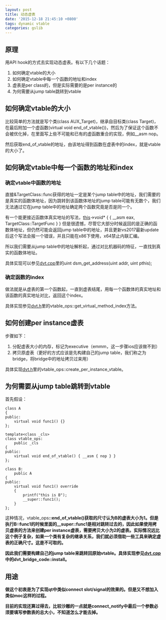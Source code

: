 ```yaml
---
layout: post
title: 动态虚表
date: '2015-12-18 21:45:10 +0800'
tags: dynamic vtable
categories: gslib
---
```

## 原理
用API hook的方式去实现动态虚表。有以下几个话题：

1. 如何确定vtable的大小
2. 如何确定vtable中每一个函数的地址和index
3. 虚表是per class的，但是实际需要的是per instance的
4. 为何需要从jump table跳转到vtable

## 如何确定vtable的大小

比较简单的方法就是写个类(class AUX_Target)，继承自目标类(class Target)，在最后附加一个虚函数(virtual void end_of_vtable())，然后为了保证这个函数不会被优化掉，在里面写上些不可能和已有的虚函数重合的实现，例如__asm nop。

然后获取end_of_vtable的地址，由该地址得到函数在虚表中的index，就是vtable的大小了。

## 如何确定vtable中每一个函数的地址和index

### 确定vtable中函数的地址

直接&TargetClass::func获得的地址一定是某个jump table中的地址，我们需要的是真实的函数体地址，因为跳转到该函数体地址的jump table可能有无数个，我们无法通过它在jump table中的地址确定两个函数究竟是否是同一个。

有一个能更接近函数体真实地址的写法，[this]()->void* { { __asm eax, TargetClass::TargetFunc } } 但是很遗憾，尽管它大部分时候返回的是正确的函数体地址，但仍然可能会返回jump table中的地址，并且更新vs2017最新update后这个写法会报一个错误，并且只能在x86下使用，x64禁止内联汇编。

所以我们需要从jump table中的地址解析起，通过对比机器码的特征，一直找到真实的函数体地址。

具体实现可以参见[dvt.cpp](https://github.com/lymastee/gslib/blob/master/src/gslib/dvt.cpp)里的uint dsm_get_address(uint addr, uint pthis);

### 确定函数的index

做法就是从虚表的第一个函数起，一直到虚表结尾，用每一个函数体的真实地址和该函数的真实地址对比，返回这个index。

具体实现参见[dvt.h](https://github.com/lymastee/gslib/blob/master/include/gslib/dvt.h)里的vtable_ops::get_virtual_method_index方法。

## 如何创建per instance虚表

步骤如下：

1. 分配虚表大小的内存，标记为executive（emmm，这一步骤ios应该做不到）
2. 拷贝原虚表（更好的方式应该是先构建自己的jump table，我们称之为bridge，将bridge中的地址拷贝过来用）

具体实现[dvt.h](https://github.com/lymastee/gslib/blob/master/include/gslib/dvt.h)里的vtable_ops::create_per_instance_vtable。

## 为何需要从jump table跳转到vtable

首先假设：

    class A
    {
    public:
        virtual void func1() {}
    };
    
    template<class _cls>
    class vtable_ops:
        public _cls
    {
    public:
        virtual void end_of_vtable() { __asm { nop } }
    };
    
    class B:
        public A
    {
    public:
        virtual void func1() override
        {
            printf("this is B");
            __super::func1();
        }
    };
    
这种情况，vtable_ops<B>::end_of_vtable()获取的尺寸认为B的虚表大小为1。但是执行B::func1的时候里面的__super::func1是相对跳转过去的，因此如果使用拷贝虚表的方法来创建per instance虚表，需要拷贝大小为2的虚表。实际情况远比这个例子复杂，如果一个类有复杂的继承关系，我们就必须借助一些工具来确定虚表的正确尺寸。这是不可取的。

因此我们需要构建自己的jump table来跳转回原始vtable。具体实现参见[dvt.cpp](https://github.com/lymastee/gslib/blob/master/src/gslib/dvt.cpp)中的dvt_bridge_code::install。

## 用途

做这个初衷是为了实现qt中类似connect slot/signal的效果的。但是又不想加入类似moc这样的过程。

目前的实现还算过得去，比较沙雕的一点就是connect_notify中最后一个参数必须要填写参数表的总大小，不知道怎么才能去掉。